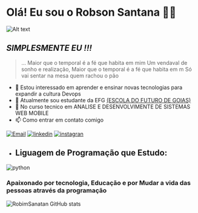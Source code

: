 # Olá! Eu sou o Robson Santana 🧑‍💻
![Alt text](https://hnz.com.br/wp-content/uploads/2021/03/hnz-consultoria-e-treinamentos-blog-como-implementar-devops-as-24-praticas-para-a-adocao-do-devops.jpg)


## *SIMPLESMENTE EU !!!*

> … Maior que o temporal é a fé que habita em mim
Um vendaval de sonho e realização,
Maior que o temporal é a fé que habita em m
Só vai sentar na mesa quem rachou o pão

- 👀 Estou interessado em aprender e ensinar novas tecnologias para expandir a cultura Devops
- 🌱 Atualmente sou estudante da EFG [(ESCOLA DO FUTURO DE GOIAS)](https://efg.org.br/fale-conosco-luiz-rassi)
- 💚 No curso tecnico em ANALISE E DESENVOLVIMENTE DE SISTEMAS WEB MOBILE
- 📫 Como entrar em contato comigo 
  
[![Email](https://img.shields.io/badge/Gmail-D14836?style=for-the-badge&logo=gmail&logoColor=white)](https://mail.google.com/mail/u/1/#inbox)
[![linkedin](https://img.shields.io/badge/LinkedIn-0077B5?style=for-the-badge&logo=linkedin&logoColor=white)](https://www.linkedin.com/feed/)
[![instagran](https://img.shields.io/badge/Instagram-E4405F?style=for-the-badge&logo=instagram&logoColor=white)](https://instagram.com/robson89santana?igshid=NzZlODBkYWE4Ng==)
- ## Liguagem de Programação que Estudo:
![python](https://img.shields.io/badge/Python-3776AB?style=for-the-badge&logo=python&logoColor=white)



### **Apaixonado por tecnologia, Educação e por Mudar a vida das pessoas através da programação**



![RobimSanatan GitHub stats](https://github-readme-stats.vercel.app/api?username=RobimSantana&show_icons=true&theme=merko)


